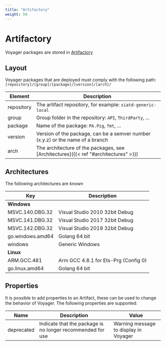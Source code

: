 ```yaml
---
title: "Artifactory"
weight: 50
---
```


# Artifactory
Voyager packages are stored in [Artifactory](https://artifactory.prodrive.nl/artifactory/webapp/#/home)

## Layout
Voyager packages that are deployed must comply with the following path:
`[repository]/[group]/[package]/[version]/[arch]/`

|Element   |Description|
|----------|-----------|
|repository|The artifact repository, for example: `siatd-generic-local`|
|group     |Group folder in the repository: `API`, `ThirdParty`, ...|
|package   |Name of the package: `PA.Pig`, `fmt`, ...|
|version   |Version of the package, can be a semver number (x.y.z) or the name of a branch|
|arch      |The architecture of the packages, see [Architectures]({{< ref "#architectures" >}})|

## Architectures
The following architectures are known

|Key            |Description|
|---------------|-----------|
|**Windows**||
|MSVC.140.DBG.32|Visual Studio 2010 32bit Debug|
|MSVC.141.DBG.32|Visual Studio 2017 32bit Debug|
|MSVC.142.DBG.32|Visual Studio 2019 32bit Debug|
|go.windows.amd64|Golang 64 bit|
|windows|Generic Windows|
|**Linux**||
|ARM.GCC.481|Arm GCC 4.8.1 for Ets-Prg (Config 0)|
|go.linux.amd64|Golang 64 bit|

## Properties
It is possible to add properties to an Artifact, these can be used to change the behavior of Voyager.
The following properties are supported:

|Name      |Description                                               |Value                                |
|----------|----------------------------------------------------------|-------------------------------------|
|deprecated|Indicate that the package is no longer recommended for use|Warning message to display in Voyager|
